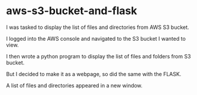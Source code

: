 # aws-s3-bucket-and-flask

I was tasked to display the list of files and directories from AWS S3 bucket.

I logged into the AWS console and navigated to the S3 bucket I wanted to view.

I then wrote a python program to display the list of files and folders from S3 bucket. 

But I decided to make it as a webpage, so did the same with the FLASK.

A list of files and directories appeared in a new window.
